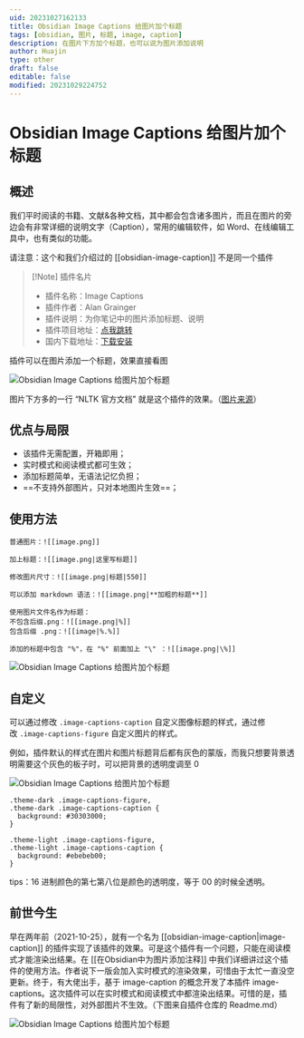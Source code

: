 ```yaml
---
uid: 20231027162133
title: Obsidian Image Captions 给图片加个标题
tags: [obsidian, 图片, 标题, image, caption]
description: 在图片下方加个标题，也可以说为图片添加说明
author: Huajin
type: other
draft: false
editable: false
modified: 20231029224752
---
```


# Obsidian Image Captions 给图片加个标题

## 概述

我们平时阅读的书籍、文献&各种文档，其中都会包含诸多图片，而且在图片的旁边会有非常详细的说明文字（Caption），常用的编辑软件，如 Word、在线编辑工具中，也有类似的功能。

请注意：这个和我们介绍过的 [[obsidian-image-caption]] 不是同一个插件

> [!Note] 插件名片
> - 插件名称：Image Captions
> - 插件作者：Alan Grainger
> - 插件说明：为你笔记中的图片添加标题、说明
> - 插件项目地址：[点我跳转](https://github.com/alangrainger/obsidian-image-captions)
> - 国内下载地址：[下载安装](https://pkmer.cn/products/plugin/pluginMarket/?image-captions)

插件可以在图片添加一个标题，效果直接看图

![Obsidian Image Captions 给图片加个标题](https://cdn.pkmer.cn/images/Pasted%20image%2020231027163758.png!pkmer)

图片下方多的一行 “NLTK 官方文档” 就是这个插件的效果。（[图片来源](https://www.nltk.org/api/nltk.tokenize.api.html#nltk.tokenize.api.TokenizerI)）

## 优点与局限

- 该插件无需配置，开箱即用；
- 实时模式和阅读模式都可生效；
- 添加标题简单，无语法记忆负担；
- ==不支持外部图片，只对本地图片生效==；

## 使用方法

```
普通图片：![[image.png]]

加上标题：![[image.png|这里写标题]]

修改图片尺寸：![[image.png|标题|550]]

可以添加 markdown 语法：![[image.png|**加粗的标题**]]

使用图片文件名作为标题：
不包含后缀.png：![[image.png|%]]
包含后缀 .png：![[image|%.%]]

添加的标题中包含 "%"，在 "%" 前面加上 "\" ：![[image.png|\%]]
```

![Obsidian Image Captions 给图片加个标题](https://cdn.pkmer.cn/images/Pasted%20image%2020231027165345.png!pkmer)

## 自定义

可以通过修改 `.image-captions-caption` 自定义图像标题的样式，通过修改 `.image-captions-figure` 自定义图片的样式。

例如，插件默认的样式在图片和图片标题背后都有灰色的蒙版，而我只想要背景透明需要这个灰色的板子时，可以把背景的透明度调至 0

![Obsidian Image Captions 给图片加个标题](https://cdn.pkmer.cn/images/Pasted%20image%2020231027191356.png!pkmer)

```
.theme-dark .image-captions-figure,
.theme-dark .image-captions-caption {
  background: #30303000;
}

.theme-light .image-captions-figure,
.theme-light .image-captions-caption {
  background: #ebebeb00;
}
```

tips：16 进制颜色的第七第八位是颜色的透明度，等于 00 的时候全透明。

## 前世今生

早在两年前（2021-10-25），就有一个名为 [[obsidian-image-caption|image-caption]] 的插件实现了该插件的效果。可是这个插件有一个问题，只能在阅读模式才能渲染出结果。在 [[在Obsidian中为图片添加注释]] 中我们详细讲过这个插件的使用方法。作者说下一版会加入实时模式的渲染效果，可惜由于太忙一直没空更新。终于，有大佬出手，基于 image-caption 的概念开发了本插件 image-captions。这次插件可以在实时模式和阅读模式中都渲染出结果。可惜的是，插件有了新的局限性，对外部图片不生效。（下图来自插件仓库的 Readme.md）

![Obsidian Image Captions 给图片加个标题](https://cdn.pkmer.cn/images/Pasted%20image%2020231027185511.png!pkmer)
